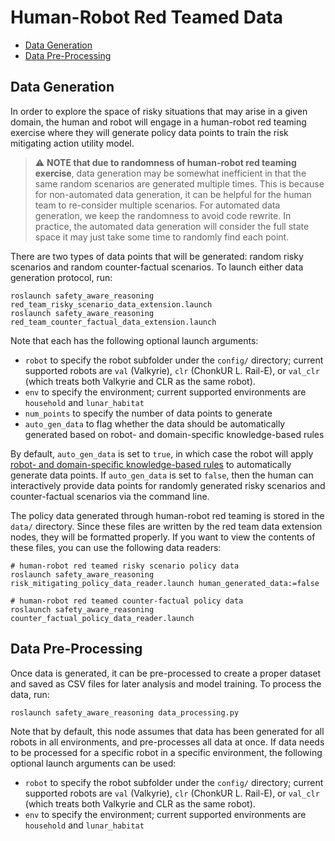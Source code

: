 # Human-Robot Red Teamed Data

- [Data Generation](#data-generation)
- [Data Pre-Processing](#data-pre-processing)



## Data Generation

In order to explore the space of risky situations that may arise in a given domain, the human and robot will engage in a human-robot red teaming exercise where they will generate policy data points to train the risk mitigating action utility model.

> :warning: **NOTE that due to randomness of human-robot red teaming exercise**, data generation may be somewhat inefficient in that the same random scenarios are generated multiple times.  This is because for non-automated data generation, it can be helpful for the human team to re-consider multiple scenarios.  For automated data generation, we keep the randomness to avoid code rewrite.  In practice, the automated data generation will consider the full state space it may just take some time to randomly find each point.

There are two types of data points that will be generated: random risky scenarios and random counter-factual scenarios.  To launch either data generation protocol, run:
```
roslaunch safety_aware_reasoning red_team_risky_scenario_data_extension.launch
roslaunch safety_aware_reasoning red_team_counter_factual_data_extension.launch
```

Note that each has the following optional launch arguments:
- `robot` to specify the robot subfolder under the `config/` directory; current supported robots are `val` (Valkyrie), `clr` (ChonkUR L. Rail-E), or `val_clr` (which treats both Valkyrie and CLR as the same robot).
- `env` to specify the environment; current supported environments are `household` and `lunar_habitat`
- `num_points` to specify the number of data points to generate
- `auto_gen_data` to flag whether the data should be automatically generated based on robot- and domain-specific knowledge-based rules

By default, `auto_gen_data` is set to `true`, in which case the robot will apply [robot- and domain-specific knowledge-based rules](robot_specific_knowledge.md) to automatically generate data points.  If `auto_gen_data` is set to `false`, then the human can interactively provide data points for randomly generated risky scenarios and counter-factual scenarios via the command line.

The policy data generated through human-robot red teaming is stored in the `data/` directory.  Since these files are written by the red team data extension nodes, they will be formatted properly.  If you want to view the contents of these files, you can use the following data readers:
```
# human-robot red teamed risky scenario policy data
roslaunch safety_aware_reasoning risk_mitigating_policy_data_reader.launch human_generated_data:=false

# human-robot red teamed counter-factual policy data
roslaunch safety_aware_reasoning counter_factual_policy_data_reader.launch
```



## Data Pre-Processing

Once data is generated, it can be pre-processed to create a proper dataset and saved as CSV files for later analysis and model training.  To process the data, run:
```
roslaunch safety_aware_reasoning data_processing.py
```

Note that by default, this node assumes that data has been generated for all robots in all environments, and pre-processes all data at once.  If data needs to be processed for a specific robot in a specific environment, the following optional launch arguments can be used:
- `robot` to specify the robot subfolder under the `config/` directory; current supported robots are `val` (Valkyrie), `clr` (ChonkUR L. Rail-E), or `val_clr` (which treats both Valkyrie and CLR as the same robot).
- `env` to specify the environment; current supported environments are `household` and `lunar_habitat`

